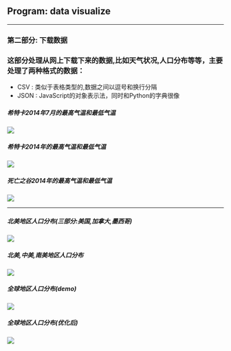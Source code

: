 ## Program: data visualize
---------------------------
### 第二部分: 下载数据
### 这部分处理从网上下载下来的数据,比如天气状况,人口分布等等，主要处理了两种格式的数据：
* CSV : 类似于表格类型的,数据之间以逗号和换行分隔
* JSON : JavaScript的对象表示法，同时和Python的字典很像

##### 希特卡2014年7月的最高气温和最低气温
![](https://img-blog.csdnimg.cn/2019102818552842.png?x-oss-process=image/watermark,type_ZmFuZ3poZW5naGVpdGk,shadow_10,text_aHR0cHM6Ly9ibG9nLmNzZG4ubmV0L2xhbmNlbG90MDkwMg==,size_16,color_FFFFFF,t_70)

##### 希特卡2014年的最高气温和最低气温
![](https://img-blog.csdnimg.cn/20191028185656733.png?x-oss-process=image/watermark,type_ZmFuZ3poZW5naGVpdGk,shadow_10,text_aHR0cHM6Ly9ibG9nLmNzZG4ubmV0L2xhbmNlbG90MDkwMg==,size_16,color_FFFFFF,t_70)
##### 死亡之谷2014年的最高气温和最低气温
![](https://img-blog.csdnimg.cn/20191028185757260.png?x-oss-process=image/watermark,type_ZmFuZ3poZW5naGVpdGk,shadow_10,text_aHR0cHM6Ly9ibG9nLmNzZG4ubmV0L2xhbmNlbG90MDkwMg==,size_16,color_FFFFFF,t_70)

-------------------------
##### 北美地区人口分布(三部分:美国,加拿大,墨西哥)
![](https://img-blog.csdnimg.cn/20191028190343107.png?x-oss-process=image/watermark,type_ZmFuZ3poZW5naGVpdGk,shadow_10,text_aHR0cHM6Ly9ibG9nLmNzZG4ubmV0L2xhbmNlbG90MDkwMg==,size_16,color_FFFFFF,t_70)

##### 北美,中美,南美地区人口分布
![](https://img-blog.csdnimg.cn/20191028190108776.png?x-oss-process=image/watermark,type_ZmFuZ3poZW5naGVpdGk,shadow_10,text_aHR0cHM6Ly9ibG9nLmNzZG4ubmV0L2xhbmNlbG90MDkwMg==,size_16,color_FFFFFF,t_70)

##### 全球地区人口分布(demo)
![](https://img-blog.csdnimg.cn/20191028190430894.png?x-oss-process=image/watermark,type_ZmFuZ3poZW5naGVpdGk,shadow_10,text_aHR0cHM6Ly9ibG9nLmNzZG4ubmV0L2xhbmNlbG90MDkwMg==,size_16,color_FFFFFF,t_70)

##### 全球地区人口分布(优化后)
![](https://img-blog.csdnimg.cn/201910281905441.png?x-oss-process=image/watermark,type_ZmFuZ3poZW5naGVpdGk,shadow_10,text_aHR0cHM6Ly9ibG9nLmNzZG4ubmV0L2xhbmNlbG90MDkwMg==,size_16,color_FFFFFF,t_70)